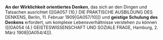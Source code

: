 
**An der Wirklichkeit orientiertes Denken**, das sich an den Dingen und Tatsachen ausrichtet ([[GA057 (10.) DIE PRAKTISCHE AUSBILDUNG DES DENKENS, Berlin, 11. Februar 1909|GA057/10]]) und **geistige Schulung des Denkens** erfordert, um komplexe Lebensverhältnisse verstehen zu können ([[GA054 (4.) GEISTESWISSENSCHAFT UND SOZIALE FRAGE, Hamburg, 2. März 1908|GA054/4]]).
